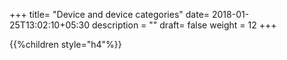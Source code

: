 +++
title= "Device and device categories"
date= 2018-01-25T13:02:10+05:30
description = ""
draft= false
weight = 12
+++

{{%children style="h4"%}}
